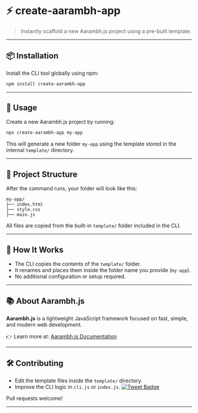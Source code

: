 
# ⚡ create-aarambh-app

> Instantly scaffold a new Aarambh.js project using a pre-built template.

---

## 📦 Installation

Install the CLI tool globally using npm:

```bash
npm install create-aarambh-app
````

---

## 🚀 Usage

Create a new Aarambh.js project by running:

```bash
npx create-aarambh-app my-app
```


This will generate a new folder `my-app` using the template stored in the internal `template/` directory.

---

## 📁 Project Structure

After the command runs, your folder will look like this:

```
my-app/
├── index.html
├── style.css
├── main.js
```

All files are copied from the built-in `template/` folder included in the CLI.

---

## 🧠 How It Works

* The CLI copies the contents of the `template/` folder.
* It renames and places them inside the folder name you provide (`my-app`).
* No additional configuration or setup required.

---

## 📚 About Aarambh.js

**Aarambh.js** is a lightweight JavaScript framework focused on fast, simple, and modern web development.

👉 Learn more at: [Aarambh.js Documentation](https://aarambhjs-landing-page.vercel.app/)

---

## 🛠 Contributing

* Edit the template files inside the `template/` directory.
* Improve the CLI logic in `cli.js` or `index.js`.
[![Tweet Badge](https://img.shields.io/badge/🔥%20Featured%20on-Twitter-blue?style=for-the-badge&logo=twitter)](https://x.com/prod42net/status/1931658936714727492)

Pull requests welcome!

---

